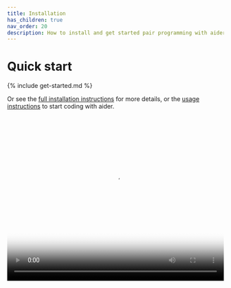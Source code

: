 ```yaml
---
title: Installation
has_children: true
nav_order: 20
description: How to install and get started pair programming with aider.
---
```


# Quick start

{% include get-started.md %}

Or see the
[full installation instructions](/docs/install/install.html)
for more details,
or the
[usage instructions](https://aider.chat/docs/usage.html) to start coding with aider.

<div class="video-container">
  <video controls poster="/assets/install.jpg">
    <source src="/assets/install.mp4" type="video/mp4">
    <a href="/assets/install.mp4">Installing aider</a>
  </video>
</div>

<style>
.video-container {
  position: relative;
  padding-bottom: 76.2711864407%;
  height: 0;
  overflow: hidden;
}

.video-container video {
  position: absolute;
  top: 0;
  left: 0;
  width: 100%;
  height: 100%;
}
</style>



